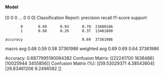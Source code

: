 #### Model
[0 0 0 ... 0 0 0]
Classification Report:
              precision    recall  f1-score   support

           0       0.69      0.93      0.79  23880186
           1       0.68      0.26      0.37  13481800

    accuracy                           0.69  37361986
   macro avg       0.68      0.59      0.58  37361986
weighted avg       0.69      0.69      0.64  37361986

Accuracy: 0.6877995190084382
Confusion Matrix:
[[22241700  1638486]
 [10025944  3455856]]
Confusion Matrix (%):
[[59.53029371  4.38543604]
 [26.83461206  9.2496582 ]]
